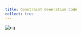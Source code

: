 ```yaml
---
title: Constraint Generation Code
collect: true
---
```


![cg](moonbit/src//lti/syntax.mbt#:include)
